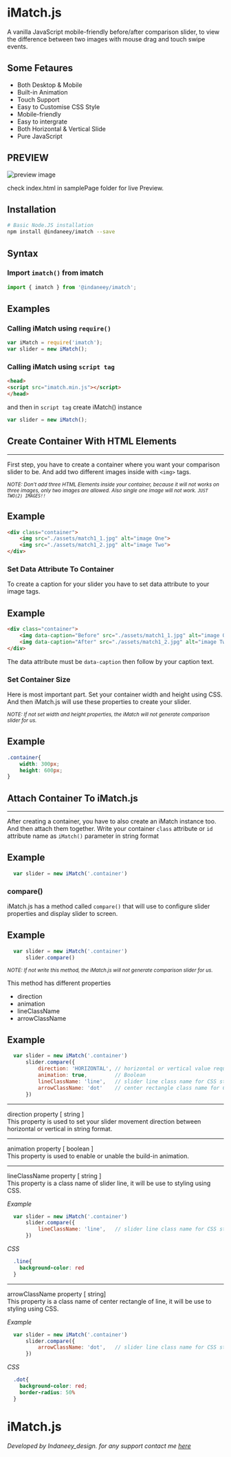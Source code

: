 iMatch.js
====

A vanilla JavaScript mobile-friendly before/after comparison slider,
to view the difference between two images with mouse drag and touch swipe events.

Some Fetaures
----

- Both Desktop & Mobile <br>
- Built-in Animation <br>
- Touch Support <br>
- Easy to Customise CSS Style <br>
- Mobile-friendly <br>
- Easy to intergrate <br>
- Both Horizontal & Vertical Slide <br>
- Pure JavaScript

PREVIEW
------------------

<img src="./samplePage/assets/imatch.gif" alt="preview image">

check index.html in samplePage folder for live Preview.

Installation
------------------

```bash
# Basic Node.JS installation
npm install @indaneey/imatch --save
```

Syntax
------

### Import `imatch()` from imatch

```js
import { imatch } from '@indaneey/imatch';
```

Examples
--------

### Calling iMatch using `require()`

```js
var iMatch = require('imatch');
var slider = new iMatch();
```

### Calling iMatch using `script tag`

```html
<head>
<script src="imatch.min.js"></script>
</head>
```

and then in `script tag` create iMatch() instance

```js
var slider = new iMatch();
```

## Create Container With HTML Elements
---

First step, you have to create a container where you want your comparison slider to be. And add two different images inside with `<img>` tags.

<i><small>NOTE: Don't add three HTML Elements inside your container, because it will not works on three images, only two images are allowed. Also single one image will not work. `JUST TWO(2) IMAGES!!` </small> </i>

Example
-------

```html
<div class="container">
    <img src="./assets/match1_1.jpg" alt="image One">
    <img src="./assets/match1_2.jpg" alt="image Two">
</div>
```

### Set Data Attribute To Container

To create a caption for your slider you have to set data attribute to your image tags.

Example
-------

```html
<div class="container">
    <img data-caption="Before" src="./assets/match1_1.jpg" alt="image One">
    <img data-caption="After" src="./assets/match1_2.jpg" alt="image Two">
</div>
```

The data attribute must be `data-caption` then follow by your caption text.

### Set Container Size

Here is most important part. Set your container width and height using CSS. And then iMatch.js will use these properties to create your slider.

<i><small>NOTE: If not set width and height properties, the iMatch will not generate comparison slider for us.</small></i>

Example
-------

```css
.container{
    width: 300px;
    height: 600px;
}
```

## Attach Container To iMatch.js
----

After creating a container, you have to also create an iMatch instance too. And then attach them together.
Write your container `class` attribute or `id` attribute name as `iMatch()` parameter in string format

Example
-------

```js
  var slider = new iMatch('.container')
```

### compare()

iMatch.js has a method called `compare()` that will use to configure slider properties and display slider to screen.

Example
-------

```js
  var slider = new iMatch('.container')
      slider.compare()
```

<i><small>NOTE: If not write this method, the iMatch.js will not generate comparison slider for us.</small></i>

This method has different properties
- direction
- animation
- lineClassName
- arrowClassName

Example
-------

```js
  var slider = new iMatch('.container')
      slider.compare({
          direction: 'HORIZONTAL', // horizontal or vertical value required in string
          animation: true,         // Boolean
          lineClassName: 'line',   // slider line class name for CSS style in string
          arrowClassName: 'dot'    // center rectangle class name for CSS style in string
      })
```

-----
direction property [ string ] <br>
This property is used to set your slider movement direction between horizontal or vertical in string format. <br>

------
animation property [ boolean ] <br>
This property is used to enable or unable the build-in animation. <br>

------
lineClassName property [ string ] <br>
This property is a class name of slider line, it will be use to styling using CSS. <br>

_Example_

```js
  var slider = new iMatch('.container')
      slider.compare({
          lineClassName: 'line',   // slider line class name for CSS style in string
      })
```

_CSS_

```css
  .line{
    background-color: red
  }
```

------

arrowClassName property [ string] <br>
This property is a class name of center rectangle of line, it will be use to styling using CSS.

_Example_

```js
  var slider = new iMatch('.container')
      slider.compare({
          arrowClassName: 'dot',   // slider line class name for CSS style in string
      })
```

_CSS_

```css
  .dot{
    background-color: red;
    border-radius: 50%
  }
```

# iMatch.js

_Developed by Indaneey_design. for any support contact me [here](mailto:indaneeey@gmail.com)_